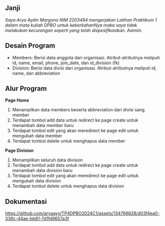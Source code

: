 ## Janji
*Saya Arya Aydin Margono NIM 2203484 mengerjakan
Latihan Praktikum 1 dalam mata kuliah DPBO
untuk keberkahanNya maka saya tidak melakukan kecurangan seperti yang telah dispesifikasikan. Aamiin.*

## Desain Program
- Members: Berisi data anggota dari organisasi. Atribut-atributnya meliputi id, name, email, phone, join_date, dan id_division (fk)
- Division: Berisi data divisi dari organisasi. Atribut-atributnya meliputi id, name, dan abbreviation

## Alur Program
**Page Home**
1. Menampilkan data members beserta abbreviation dari divisi sang member
2. Terdapat tombol add data untuk redirect ke page create untuk menambah data member baru
3. Terdapat tombol edit yang akan meredirect ke page edit untuk mengubah data member
4. Terdapat tombol delete untuk menghapus data member

**Page Division**
1. Menampilkan seluruh data division
2. Terdapat tombol add data untuk redirect ke page create untuk menambah data division baru
3. Terdapat tombol edit yang akan meredirect ke page edit untuk mengubah data division
4. Terdapat tombol delete untuk menghapus data division

## Dokumentasi


https://github.com/aryaayy/TP4DPBO2024C1/assets/134766828/d03f4ea0-339c-44ae-bb81-7d1fd9657a3f

